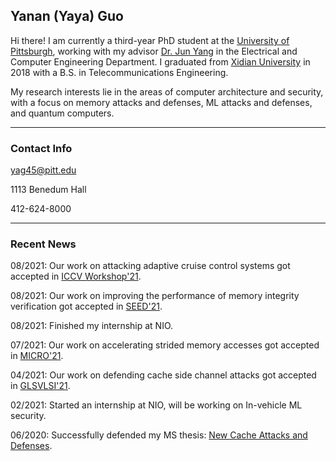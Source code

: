 ## Yanan (Yaya) Guo

Hi there! I am currently a third-year PhD student at the [University of
Pittsburgh](https://www.pitt.edu), working with my advisor [Dr. Jun
Yang](https://sites.pitt.edu/~juy9/) in the Electrical and Computer Engineering
Department. I graduated from [Xidian University](https://www.xidian.edu.cn/) in
2018 with a B.S. in Telecommunications Engineering.


My research interests lie in the areas of computer architecture and security,
with a focus on memory attacks and defenses, ML attacks and defenses, and
quantum computers.

---
### Contact Info

<i class="far fa-envelope"></i>  yag45@pitt.edu

<i class="far fa-building"></i>  1113 Benedum Hall

<i class="fas fa-phone"></i>  412-624-8000

---
### Recent News

08/2021: Our work on attacking adaptive cruise control systems got accepted in [ICCV Workshop'21](https://iccv21-adv-workshop.github.io/).

08/2021: Our work on improving the performance of memory integrity verification got accepted in [SEED'21](https://seed-symposium.org/).

08/2021: Finished my internship at NIO. 

07/2021: Our work on accelerating strided memory accesses got accepted in [MICRO'21](https://www.microarch.org/micro54/).

04/2021: Our work on defending cache side channel attacks got accepted in [GLSVLSI'21](https://www.glsvlsi.org/).

02/2021: Started an internship at NIO, will be working on In-vehicle ML security.

06/2020: Successfully defended my MS thesis: [New Cache Attacks and Defenses](http://d-scholarship.pitt.edu/38323/).
